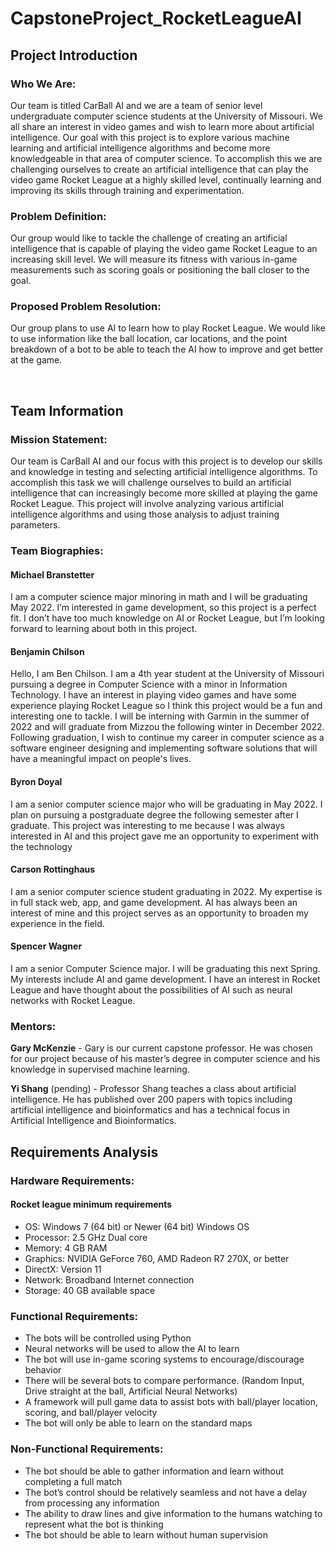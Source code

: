 # CapstoneProject_RocketLeagueAI
## **Project Introduction**
### Who We Are:
Our team is titled CarBall AI and we are a team of senior level undergraduate computer
science students at the University of Missouri. We all share an interest in video games and wish to learn more about artificial intelligence. Our goal with this project is to explore various machine learning and artificial intelligence algorithms and become more knowledgeable in that area of computer science. To accomplish this we are challenging ourselves to create an artificial intelligence that can play the video game Rocket League at a highly skilled level, continually learning and improving its skills through training and experimentation.
### Problem Definition:
Our group would like to tackle the challenge of creating an artificial intelligence that is capable of playing the video game Rocket League to an increasing skill level. We will
measure its fitness with various in-game measurements such as scoring goals or positioning the ball closer to the goal.  
### Proposed Problem Resolution:
Our group plans to use AI to learn how to play Rocket League. We would like to use information like the ball location, car locations, and the point breakdown of a bot to be able to teach the AI how to improve and get better at the game.

<br>

## **Team Information**
### Mission Statement:
Our team is CarBall AI and our focus with this project is to develop our skills and knowledge in testing and selecting artificial intelligence algorithms. To accomplish this task we will challenge ourselves to build an artificial intelligence that can increasingly become more skilled at playing the game Rocket League. This project will involve analyzing various artificial intelligence algorithms and using those analysis to adjust training parameters.
### Team Biographies:
#### **Michael Branstetter**  
I am a computer science major minoring in math and I will be graduating May 2022. I’m interested in game development, so this project is a perfect fit. I don’t have too much knowledge on AI or Rocket League, but I’m looking forward to learning about both in this project.

#### **Benjamin Chilson**  
Hello, I am Ben Chilson. I am a 4th year student at the University of Missouri pursuing a degree in Computer Science with a minor in Information Technology. I have an interest in playing video games and have some experience playing Rocket League so I think this project would be a fun and interesting one to tackle. I will be interning with Garmin in the summer of 2022 and will graduate from Mizzou the following winter in December 2022. Following graduation, I wish to continue my career in computer science as a software engineer designing and implementing software solutions that will have a meaningful impact on people's lives.  

#### **Byron Doyal**  
I am a senior computer science major who will be graduating in May 2022. I plan on pursuing a postgraduate degree the following semester after I graduate. This project was interesting to me because I was always interested in AI and this project gave me an opportunity to experiment with the technology

#### **Carson Rottinghaus**  
I am a senior computer science student graduating in 2022. My expertise is in full stack web, app, and game development. AI has always been an interest of mine and this project serves as an opportunity to broaden my experience in the field.

#### **Spencer Wagner**  
I am a senior Computer Science major. I will be graduating this next Spring. My interests include AI and game development. I have an interest in Rocket League and have thought about the possibilities of AI such as neural networks with Rocket League.

### Mentors:
**Gary McKenzie** - Gary is our current capstone professor. He was chosen for our project because of his master’s degree in computer science and his knowledge in supervised machine learning.

**Yi Shang** (pending) - Professor Shang teaches a class about artificial intelligence. He has published over 200 papers with topics including artificial intelligence and bioinformatics and has a technical focus in Artificial Intelligence and Bioinformatics.
<br>

## **Requirements Analysis**
### Hardware Requirements:
#### **Rocket league minimum requirements**  
- OS: Windows 7 (64 bit) or Newer (64 bit) Windows OS  
- Processor: 2.5 GHz Dual core  
- Memory: 4 GB RAM  
- Graphics: NVIDIA GeForce 760, AMD Radeon R7 270X, or better  
- DirectX: Version 11  
- Network: Broadband Internet connection  
- Storage: 40 GB available space  

### Functional Requirements:
- The bots will be controlled using Python
- Neural networks will be used to allow the AI to learn
- The bot will use in-game scoring systems to encourage/discourage behavior
- There will be several bots to compare performance. (Random Input, Drive straight at the ball, Artificial Neural Networks)
- A framework will pull game data to assist bots with ball/player location, scoring, and ball/player velocity
- The bot will only be able to learn on the standard maps
### Non-Functional Requirements:
- The bot should be able to gather information and learn without completing a full match
- The bot’s control should be relatively seamless and not have a delay from processing any information
- The ability to draw lines and give information to the humans watching to represent
what the bot is thinking
- The bot should be able to learn without human supervision